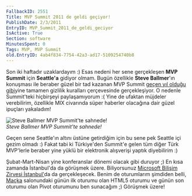 ```yaml
---
FallbackID: 2551
Title: MVP Summit 2011 de geldi geçiyor!
PublishDate: 2/3/2011
EntryID: MVP_Summit_2011_de_geldi_geciyor
IsActive: True
Section: software
MinutesSpent: 0
Tags: MVP, MVP Summit
old.EntryID: 4ab4f834-7754-42a3-ad17-5109254740b8
---
```

Son iki haftadır uzaklardayım :) Esas nedeni her sene gerçekleşen **MVP
Summit** için **Seattle'a** gidiyor olmam. Bugün özellikle **Steve
Ballmer**'ın konuşması ile beraber güzel bir tad kazanan MVP Summit
[geçen yıl olduğu
gibi](http://daron.yondem.com/tr/post/163d19f1-d417-42fd-9017-8d4130e129a2)yine
tamamen gizlilik kuralları çerçevesinde gerçekleşiyor. O nedenle
Summit'teki hiçbirşeyi paylaşamıyorum :( Yine de ufaktan müjdeler
verebilirim, özellikle MIX civarında süper haberler olacağına dair güzel
ipuçları yakaladım!

![Steve Ballmer MVP Summit'te
sahnede!](media/MVP_Summit_2011_de_geldi_geciyor/01032011_1.jpg)\
*Steve Ballmer MVP Summit'te sahnede!*

Geçen sene Seattle'ın altını üstüne getirdiğim için bu sene pek Seattle
içi gezim olmadı :) Fakat tabi ki Türkiye'den Summit'e gelen tüm diğer
Türk MVP'lerle beraber yine yüklü bir elektronik alışverişi yaptık
diyebilirim :)

Şubat-Mart-Nisan yine konferanslar dönemi olacak gibi duruyor ;) En kısa
zamanda İstanbul'da da görüşmek üzere. Biliyorsunuz [Microsoft Bilişim
Zirvesi
İstanbul'](http://www.microsoft.com/turkiye/cloud/localevents.aspx)da da
gerçekleşecek. Benim de oturumlarım şimdiden belli,
[Maçka](http://www.microsoft.com/turkiye/cloud/images/bulut_program.jpg)
salonundaki günün ilk oturumu olan HTML5 oturumu ve günün son oturumu
olan Pivot oturumunu ben sunacağım ;) Görüşmek üzere!


